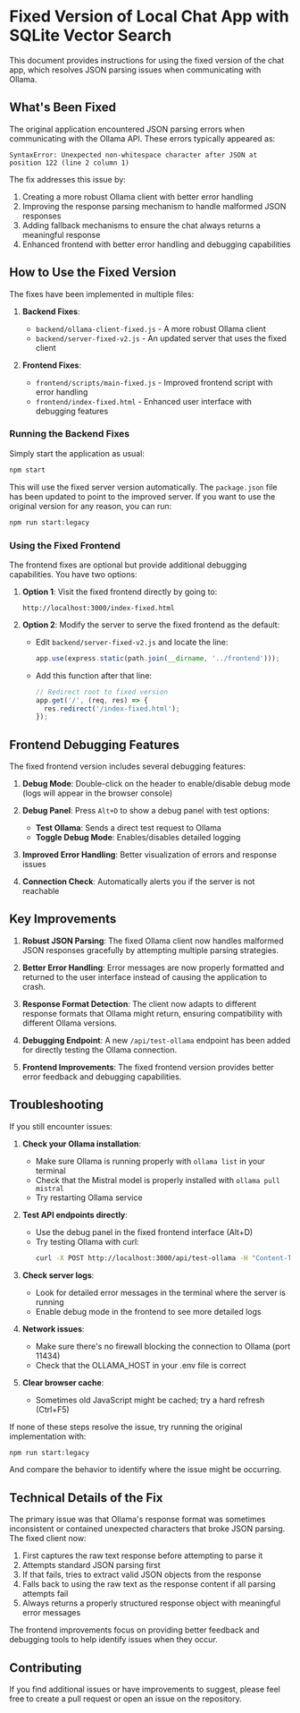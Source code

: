 # Fixed Version of Local Chat App with SQLite Vector Search

This document provides instructions for using the fixed version of the chat app, which resolves JSON parsing issues when communicating with Ollama.

## What's Been Fixed

The original application encountered JSON parsing errors when communicating with the Ollama API. These errors typically appeared as:

```
SyntaxError: Unexpected non-whitespace character after JSON at position 122 (line 2 column 1)
```

The fix addresses this issue by:

1. Creating a more robust Ollama client with better error handling
2. Improving the response parsing mechanism to handle malformed JSON responses
3. Adding fallback mechanisms to ensure the chat always returns a meaningful response
4. Enhanced frontend with better error handling and debugging capabilities

## How to Use the Fixed Version

The fixes have been implemented in multiple files:

1. **Backend Fixes**:
   - `backend/ollama-client-fixed.js` - A more robust Ollama client
   - `backend/server-fixed-v2.js` - An updated server that uses the fixed client

2. **Frontend Fixes**:
   - `frontend/scripts/main-fixed.js` - Improved frontend script with error handling
   - `frontend/index-fixed.html` - Enhanced user interface with debugging features

### Running the Backend Fixes

Simply start the application as usual:

```bash
npm start
```

This will use the fixed server version automatically. The `package.json` file has been updated to point to the improved server. If you want to use the original version for any reason, you can run:

```bash
npm run start:legacy
```

### Using the Fixed Frontend

The frontend fixes are optional but provide additional debugging capabilities. You have two options:

1. **Option 1**: Visit the fixed frontend directly by going to:
   ```
   http://localhost:3000/index-fixed.html
   ```

2. **Option 2**: Modify the server to serve the fixed frontend as the default:
   - Edit `backend/server-fixed-v2.js` and locate the line:
     ```javascript
     app.use(express.static(path.join(__dirname, '../frontend')));
     ```
   - Add this function after that line:
     ```javascript
     // Redirect root to fixed version
     app.get('/', (req, res) => {
       res.redirect('/index-fixed.html');
     });
     ```

## Frontend Debugging Features

The fixed frontend version includes several debugging features:

1. **Debug Mode**: Double-click on the header to enable/disable debug mode (logs will appear in the browser console)

2. **Debug Panel**: Press `Alt+D` to show a debug panel with test options:
   - **Test Ollama**: Sends a direct test request to Ollama
   - **Toggle Debug Mode**: Enables/disables detailed logging

3. **Improved Error Handling**: Better visualization of errors and response issues

4. **Connection Check**: Automatically alerts you if the server is not reachable

## Key Improvements

1. **Robust JSON Parsing**: The fixed Ollama client now handles malformed JSON responses gracefully by attempting multiple parsing strategies.

2. **Better Error Handling**: Error messages are now properly formatted and returned to the user interface instead of causing the application to crash.

3. **Response Format Detection**: The client now adapts to different response formats that Ollama might return, ensuring compatibility with different Ollama versions.

4. **Debugging Endpoint**: A new `/api/test-ollama` endpoint has been added for directly testing the Ollama connection.

5. **Frontend Improvements**: The fixed frontend version provides better error feedback and debugging capabilities.

## Troubleshooting

If you still encounter issues:

1. **Check your Ollama installation**:
   - Make sure Ollama is running properly with `ollama list` in your terminal
   - Check that the Mistral model is properly installed with `ollama pull mistral`
   - Try restarting Ollama service

2. **Test API endpoints directly**:
   - Use the debug panel in the fixed frontend interface (Alt+D)
   - Try testing Ollama with curl:
     ```bash
     curl -X POST http://localhost:3000/api/test-ollama -H "Content-Type: application/json" -d '{"prompt":"Hello, world!"}'
     ```

3. **Check server logs**:
   - Look for detailed error messages in the terminal where the server is running
   - Enable debug mode in the frontend to see more detailed logs

4. **Network issues**:
   - Make sure there's no firewall blocking the connection to Ollama (port 11434)
   - Check that the OLLAMA_HOST in your .env file is correct

5. **Clear browser cache**:
   - Sometimes old JavaScript might be cached; try a hard refresh (Ctrl+F5)

If none of these steps resolve the issue, try running the original implementation with:

```bash
npm run start:legacy
```

And compare the behavior to identify where the issue might be occurring.

## Technical Details of the Fix

The primary issue was that Ollama's response format was sometimes inconsistent or contained unexpected characters that broke JSON parsing. The fixed client now:

1. First captures the raw text response before attempting to parse it
2. Attempts standard JSON parsing first
3. If that fails, tries to extract valid JSON objects from the response
4. Falls back to using the raw text as the response content if all parsing attempts fail
5. Always returns a properly structured response object with meaningful error messages

The frontend improvements focus on providing better feedback and debugging tools to help identify issues when they occur.

## Contributing

If you find additional issues or have improvements to suggest, please feel free to create a pull request or open an issue on the repository.
